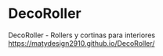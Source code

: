 # DecoRoller
DecoRoller - Rollers y cortinas para interiores
https://matydesign2910.github.io/DecoRoller/
